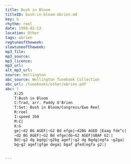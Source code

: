 ```yaml
---
title: Bush in Bloom
titleID: bush-in-bloom-obrien.md
key: G
rhythm: reel
date: 1999-02-12
location: Other
tags: obrien
regtuneoftheweek:
slowtuneoftheweek:
mp3_file:
mp3_source:
mp3_licence:
mp3_url:
alt_mp3_url:
source: Wellington
abc_source: Wellington Tunebook Collection
abc_url: /tunebooks/other/obrien.pdf
abc: |
    X:25
    T:Bush in Bloom
    C:Trad, arr. Paddy O'Brien
    T:Set: Bush in Bloom/Congress/Ewe Reel
    R:reel
    I:speed 350
    M:C|
    K:G
    ge|~d2 BG AGEF|~G2 Bd efge|~d2BG AGED |Eaag fde^c|
    ~d2 BG AGEF|~G2 Bd efge|dG~G2 AGEF|GBAF G2:|
    Bd|~g2 dg bgdg|~g2bg agef|~g2 dg Bgdg|egfa ~g2ga|
    bg~g2 agef|gfge dega| bgaf gfed|egfa g2:|
    

---
```

